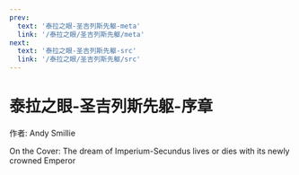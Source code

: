 ```yaml
---
prev:
  text: '泰拉之眼-圣吉列斯先躯-meta'
  link: '/泰拉之眼/圣吉列斯先躯/meta'
next:
  text: '泰拉之眼-圣吉列斯先躯-src'
  link: '/泰拉之眼/圣吉列斯先躯/src'
---
```


# 泰拉之眼-圣吉列斯先躯-序章

作者: Andy Smillie

On the Cover: The dream of Imperium-Secundus lives or dies with its newly crowned Emperor
